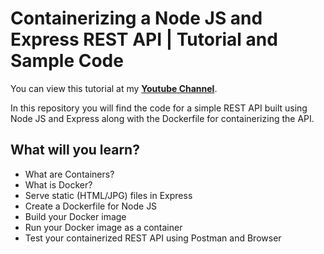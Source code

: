 # Containerizing a Node JS and Express REST API | Tutorial and Sample Code

You can view this tutorial at my [**Youtube Channel**](https://youtube.com).

In this repository you will find the code for a simple REST API built using Node JS and Express along with the Dockerfile for containerizing the API. 

## What will you learn?

- What are Containers?
- What is Docker?
- Serve static (HTML/JPG) files in Express
- Create a Dockerfile for Node JS 
- Build your Docker image 
- Run your Docker image as a container 
- Test your containerized REST API using Postman and Browser
